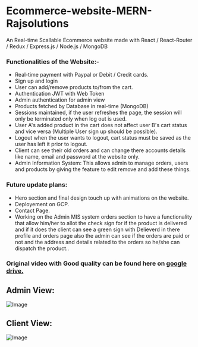 # Ecommerce-website-MERN-Rajsolutions

An Real-time Scallable Ecommerce website made with React /  React-Router / Redux / Express.js / Node.js / MongoDB

### Functionalities of the Website:- 
- Real-time payment with Paypal or Debit / Credit cards.
- Sign up and login
- User can add/remove products to/from the cart.
- Authentication JWT with Web Token 
- Admin authentication for admin view 
- Products fetched by Database in real-time (MongoDB)
- Sessions maintained, if the user refreshes the page, the session will only be terminated only when log out is used.
- User A's added product in the cart does not affect user B's cart status and vice versa (Multiple User sign up should be possible).
- Logout when the user wants to logout, cart status must be saved as the user has left it prior to logout.
- Client can see their old orders and can change there accounts details like name, email and password at the website only.
- Admin Information System: This allows admin to manage orders, users and products by giving the feature to edit remove and add these things.


### Future update plans:
- Hero section and final design touch up with animations on the website.
- Deployement on GCP.
- Contact Page.
- Working on the Admin MIS system orders section to have a functionality that allow him/her to allot the check sign for if the product is delivered and if it does the client can see a green sign with Delieverd in there profile and orders page also the admin can see if the orders are paid or not and the address and details related to the orders so he/she can dispatch the product..

### Original video with Good quality can be found here on [google drive.](https://drive.google.com/drive/folders/19f1LT38cqhAKhdhysRVBm8vJKlFqC-PU?usp=sharing)

## Admin View:
![Image](https://github.com/pratiktiwari1212/Ecommerce-website-MERN-Rajsolutions/blob/main/gifs/admin.gif)

## Client View:
![Image](https://github.com/pratiktiwari1212/Ecommerce-website-MERN-Rajsolutions/blob/main/gifs/client.gif)
